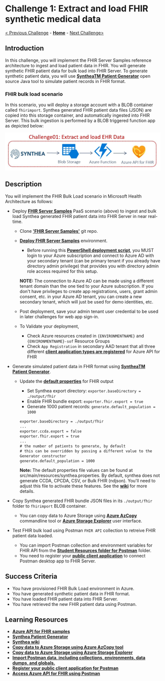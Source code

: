 # Challenge 1: Extract and load FHIR synthetic medical data

[< Previous Challenge](./Challenge00.md) - **[Home](../readme.md)** - [Next Challenge>](./Challenge02.md)

## Introduction

In this challenge, you will implement the FHIR Server Samples reference architecture to ingest and load patient data in FHIR.  You will generate synthetic FHIR patient data for bulk load into FHIR Server.  To generate synthetic patient data, you will use **[SyntheaTM Patient Generator](https://github.com/synthetichealth/synthea#syntheatm-patient-generator)** open source Java tool to simulate patient records in FHIR format.  

### FHIR bulk load scenario
In this scenario, you will deploy a storage account with a BLOB container called `fhirimport`.  Synthea generated FHIR patient data files (JSON) are copied into this storage container, and automatically ingested into FHIR Server.  This bulk ingestion is performed by a BLOB triggered function app as depicted below:

<center><img src="../images/challenge01-architecture.jpg" width="550"></center>

## Description

You will implement the FHIR Bulk Load scenario in Microsoft Health Architecture as follows:
- Deploy **[FHIR Server Samples](https://github.com/microsoft/fhir-server-samples)** PaaS scenario (above) to ingest and bulk load Synthea generated FHIR patient data into FHIR Server in near real-time.
   - Clone **['FHIR Server Samples'](https://github.com/microsoft/fhir-server-samples)** git repo.
   - **[Deploy FHIR Server Samples](https://github.com/microsoft/fhir-server-samples#deployment)** environment.
      - Before running this **[PowerShell deployment script](https://github.com/microsoft/fhir-server-samples/blob/master/deploy/scripts/Create-FhirServerSamplesEnvironment.ps1)**, you MUST login to your Azure subscription and connect to Azure AD with your secondary tenant (can be primary tenant if you already have directory admin privilege) that provides you with directory admin role access required for this setup.

      **NOTE:** The connection to Azure AD can be made using a different tenant domain than the one tied to your Azure subscription. If you don't have privileges to create app registrations, users, grant admin consent, etc. in your Azure AD tenant, you can create a new secondary tenant, which will just be used for demo identities, etc. 

   - Post deployment, save your admin tenant user credential to be used in later challenges for web app sign-in.
         
   - To Validate your deployment, 
      - Check Azure resources created in `{ENVIRONMENTNAME}` and `{ENVIRONMENTNAME}-sof` Resource Groups
      - Check `App Registration` in secondary AAD tenant that all three different **[client application types are registered](https://docs.microsoft.com/en-us/azure/healthcare-apis/fhir-app-registration#application-registrations)** for Azure API for FHIR
- Generate simulated patient data in FHIR format using **[SyntheaTM Patient Generator](https://github.com/synthetichealth/synthea#syntheatm-patient-generator)**.

   - Update the **[default properties](https://github.com/synthetichealth/synthea#changing-the-default-properties)** for FHIR output
      - Set Synthea export directory: 
      `exporter.baseDirectory = ./output/fhir`
      - Enable FHIR bundle export: 
      `exporter.fhir.export = true`
      - Generate 1000 patient records: 
      `generate.default_population = 1000`
        
      ```properties
      exporter.baseDirectory = ./output/fhir
      ...
      exporter.ccda.export = false
      exporter.fhir.export = true
      ...
      # the number of patients to generate, by default
      # this can be overridden by passing a different value to the Generator constructor
      generate.default_population = 1000
      ```

      **Note:** The default properties file values can be found at src/main/resources/synthea.properties. By default, synthea does not generate CCDA, CPCDA, CSV, or Bulk FHIR (ndjson). You'll need to adjust this file to activate these features. See the **[wiki](https://github.com/synthetichealth/synthea/wiki)** for more details.

- Copy Synthea generated FHIR bundle JSON files in its `./output/fhir` folder to `fhirimport` BLOB container.
   - You can copy data to Azure Storage using **[Azure AzCopy](https://docs.microsoft.com/en-us/azure/storage/common/storage-use-azcopy-v10)** commandline tool or **[Azure Storage Explorer](https://docs.microsoft.com/en-us/azure/storage/blobs/storage-quickstart-blobs-storage-explorer#upload-blobs-to-the-container)** user interface.
- Test FHIR bulk load using Postman `FHIR API` collection to retreive FHIR patient data loaded.
   - You can import Postman collection and environment variables for FHIR API from the **[Student Resources folder for Postman](./Resources/Postman)** folder.
   - You need to register your **[public client application](https://docs.microsoft.com/en-us/azure/healthcare-apis/tutorial-web-app-public-app-reg)**  to connect Postman desktop app to FHIR Server.

## Success Criteria

   - You have provisioned FHIR Bulk Load environment in Azure.
   - You have generated synthetic patient data in FHIR format.
   - You have loaded FHIR patient data into FHIR Server.
   - You have retrieved the new FHIR patient data using Postman.

## Learning Resources

- **[Azure API for FHIR samples](https://github.com/microsoft/fhir-server-samples)**
- **[Synthea Patient Generator](https://github.com/synthetichealth/synthea#syntheatm-patient-generator)**
- **[Synthea wiki](https://github.com/synthetichealth/synthea/wiki)**
- **[Copy data to Azure Storage using Azure AzCopy tool](https://docs.microsoft.com/en-us/azure/storage/common/storage-use-azcopy-v10)**
- **[Copy data to Azure Storage using Azure Storage Explorer](https://docs.microsoft.com/en-us/azure/storage/blobs/storage-quickstart-blobs-storage-explorer#upload-blobs-to-the-container)** 
- **[Import Postman data, including collections, environments, data dumps, and globals.](https://learning.postman.com/docs/getting-started/importing-and-exporting-data/)**
- **[Register your public client application for Postman](https://docs.microsoft.com/en-us/azure/healthcare-apis/tutorial-web-app-public-app-reg)** 
- **[Access Azure API for FHIR using Postman](https://docs.microsoft.com/en-us/azure/healthcare-apis/access-fhir-postman-tutorial)**
